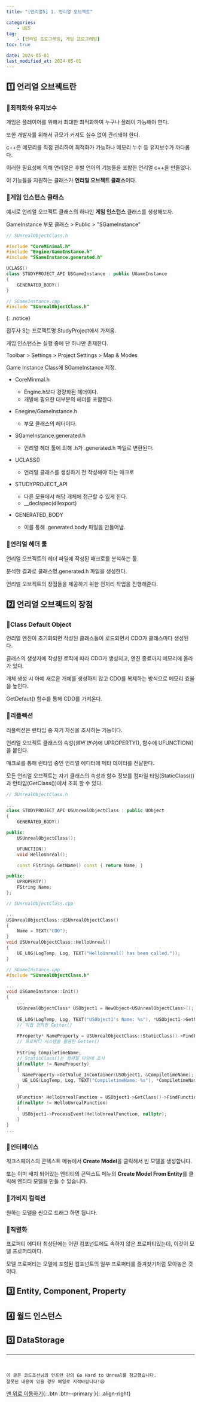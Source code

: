 ```yaml
---
title: "[언리얼5] 1. 언리얼 오브젝트"

categories: 
    - UE5
tag: 
    - [언리얼 프로그래밍, 게임 프로그래밍]
toc: true

date: 2024-05-01
last_modified_at: 2024-05-01
---
```


## 1️⃣ 언리얼 오브젝트란

### 🔸최적화와 유지보수

게임은 플레이어를 위해서 최대한 최적화하여 누구나 플레이 가능해야 한다.

또한 개발자를 위해서 규모가 커져도 실수 없이 관리돼야 한다.

c++은 메모리를 직접 관리하여 최적화가 가능하나 메모리 누수 등 유지보수가 까다롭다.

이러한 필요성에 의해 언리얼은 후발 언어의 기능들을 포함한 언리얼 c++을 만들었다.

이 기능들을 지원하는 클래스가 **언리얼 오브젝트 클래스**이다.

### 🔸게임 인스턴스 클래스

예시로 언리얼 오브젝트 클래스의 하나인 **게임 인스턴스** 클래스를 생성해보자.

GameInstance 부모 클래스 > Public > "SGameInstance"

```c++
// SUnrealObjectClass.h

#include "CoreMinimal.h"
#include "Engine/GameInstance.h"
#include "SGameInstance.generated.h"

UCLASS()
class STUDYPROJECT_API USGameInstance : public UGameInstance
{
    GENERATED_BODY()
}
```

```c++
// SGameInstance.cpp
#include "SUnrealObjectClass.h"
```

{: .notice}

접두사 S는 프로젝트명 StudyProject에서 가져옴.



게임 인스턴스는 실행 중에 단 하나만 존재한다.

Toolbar > Settings > Project Settings > Map & Modes

Game Instance Class에 SGameInstance 지정.



- CoreMinmal.h
  - Engine.h보다 경량화된 헤더이다.
  - 개발에 필요한 대부분의 헤더를 포함한다.
- Enegine/GameInstance.h
  - 부모 클래스의 헤더이다.

- SGameInstance.generated.h
  - 언리얼 헤더 툴에 의해 .h가 .generated.h 파일로 변환된다.

- UCLASS()
  - 언리얼 클래스를 생성하기 전 작성해야 하는 매크로

- STUDYPROJECT_API
  - 다른 모듈에서 해당 개체에 접근할 수 있게 한다. 
  - __declspec(dllexport)

- GENERATED_BODY
  - 이를 통해 .generated.body 파일을 만들어냄.



### 🔸언리얼 헤더 툴

언리얼 오브젝트의 헤더 파일에 작성된 매크로를 분석하는 툴. 

분석한 결과로 클래스명.generated.h 파일을 생성한다.

언리얼 오브젝트의 장점들을 제공하기 위한 전처리 작업을 진행해준다.



## 2️⃣ 언리얼 오브젝트의 장점

### 🔸Class Default Object

언리얼 엔진이 초기화되면 작성된 클래스들이 로드되면서 CDO가 클래스마다 생성된다.

클래스의 생성자에 작성된 로직에 따라 CDO가 생성되고, 엔진 종료까지 메모리에 올라가 있다.

개체 생성 시 아예 새로운 개체를 생성하지 않고 CDO를 복제하는 방식으로 메모리 효율을 높인다.

GetDefaut() 함수를 통해 CDO를 가져온다.



### 🔸리플렉션

리플렉션은 런타임 중 자기 자신을 조사하는 기능이다.

언리얼 오브젝트 클래스의 속성(*멤버 변수*)에 UPROPERTY(), 함수에 UFUNCTION()을 붙인다.

매크로를 통해 런타임 중인 언리얼 에디터에 메타 데이터를 전달한다.

모든 언리얼 오브젝트는 자기 클래스의 속성과 함수 정보를 컴파일 타임(StaticClass())과 런타임(GetClass())에서 조회 할 수 있다.

```c++
// SUnrealObjectClass.h

...
class STUDYPROJECT_API USUnrealObjectClass : public UObject
{
    GENERATED_BODY()

public:
    USUnrealObjectClass();

    UFUNCTION()
    void HelloUnreal();

    const FString& GetName() const { return Name; }

public:
    UPROPERTY()
    FString Name;
};
```

```c++
// SUnrealObjectClass.cpp

...
USUnrealObjectClass::USUnrealObjectClass()
{
    Name = TEXT("CDO");
}
void USUnrealObjectClass::HelloUnreal()
{
    UE_LOG(LogTemp, Log, TEXT("HelloUnreal() has been called."));
}
```

```c++
// SGameInstance.cpp
#include "SUnrealObjectClass.h"

...
void USGameInstance::Init()
{
    ...
    USUnrealObjectClass* USObject1 = NewObject<USUnrealObjectClass>();
    
    UE_LOG(LogTemp, Log, TEXT("USObject1's Name: %s"), *USObject1->GetName());
    // 직접 정의한 Getter()
    
    FProperty* NameProperty = USUnrealObjectClass::StaticClass()->FindPropertyByName(TEXT("Name"));
    // 프로퍼티 시스템을 활용한 Getter()
    
    FString CompiletimeName;
    // StaticClass()는 컴파일 타임에 조사
    if(nullptr != NameProperty)
    {
      NameProperty->GetValue_InContainer(USObject1, &CompiletimeName);
      UE_LOG(LogTemp, Log, TEXT("CompiletimeName: %s"), *CompiletimeName);
    }
    
    UFunction* HelloUnrealFunction = USObject1->GetClass()->FindFunctionByName(TEXT("HelloUnreal"));
    if(nullptr != HelloUnrealFunction)
    {
      USObject1->ProcessEvent(HelloUnrealFunction, nullptr);
    }    
}
...
```



### 🔸인터페이스

워크스페이스의 콘텍스트 메뉴에서 **Create Model**을 클릭해서 빈 모델을 생성합니다.

또는 이미 배치 되어있는 엔티티의 콘텍스트 메뉴의 **Create Model From Entity**를 클릭해 엔티티 모델을 만들 수 있습니다.



### 🔸가비지 컬렉션

원하는 모델을 씬으로 드래그 하면 됩니다.



### 🔸직렬화

프로퍼티 에디터 최상단에는 어떤 컴포넌트에도 속하지 않은 프로퍼티있는데, 이것이 모델 프로퍼티이다.

모델 프로퍼티는 모델에 포함된 컴포넌트의 일부 프로퍼티를 즐겨찾기처럼 모아놓은 것이다.



## 3️⃣ Entity, Component, Property



## 4️⃣ 월드 인스턴스



## 5️⃣ DataStorage


***
<br>

    이 글은 코드조선님의 인프런 강의 Go Hard to Unreal를 참고했습니다.
    잘못된 내용이 있을 경우 메일로 지적바랍니다!😄

[맨 위로 이동하기](#){: .btn .btn--primary }{: .align-right}